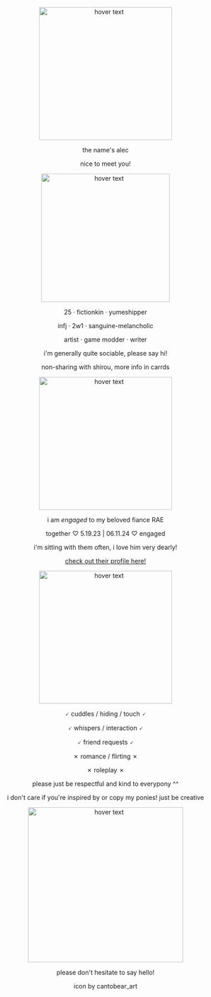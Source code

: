 <p align="center"><img src="https://i.imgur.com/6uYOMy6.png" width="300" title="hover text"></p>
<p align="center">
  the name's alec
</p>
<p align="center">
  nice to meet you!
  </p>

<p align="center"><img src="https://i.imgur.com/8AtrVMA.png" width="290" title="hover text"></p>

<p align="center">
  25 · fictionkin · yumeshipper
  </p>
<p align="center">
  infj · 2w1 · sanguine-melancholic
  </p>

<p align="center">
  artist · game modder · writer
</p>

<p align="center">
  i'm generally quite sociable, please say hi!
  </p>

<p align="center">
  non-sharing with shirou, more info in carrds
  </p>

<p align="center"><p align="center"><img src="https://i.imgur.com/0Gi9hcB.png" width="300" title="hover text"></p>

<p align="center"> i am <i>engaged</i> to my beloved fiance RAE</p>

<p align="center">together ♡ 5.19.23 | 06.11.24 ♡ engaged</p>

<p align="center">i'm sitting with them often, i love him very dearly!</p>

<p align="center";><a href="https://github.com/NOMOREWHATIFS">check out their profile here!</a></p>

<p align="center"><img src="https://i.imgur.com/INIwkOP.png" width="300" title="hover text"></p>

<p align="center">
  🗸 cuddles / hiding / touch 🗸
</p>
<p align="center">
  🗸 whispers / interaction 🗸
  </p>
<p align="center">
  🗸 friend requests 🗸
  </p>
<p align="center">
  ✗ romance / flirting ✗
  </p>
<p align="center">
  ✗ roleplay ✗
  </p>

  <p align="center">please just be respectful and kind to everypony ^^</p>
  
  <p align="center">i don't care if you're inspired by or copy my ponies! just be creative</p>


<p align="center"><img src="https://i.imgur.com/EZzDdex.png" width="350" title="hover text"></p>
<p align="center">
  please don't hesitate to say hello!
   </p>
  <p align="center">
  icon by cantobear_art
  </p>

